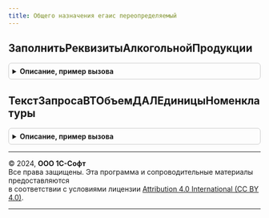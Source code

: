 ```yaml
---
title: Общего назначения егаис переопределяемый
---
```



## ЗаполнитьРеквизитыАлкогольнойПродукции
<details style="margin: 1em 0; padding: 0.5em; border: 1px solid #ccc; border-radius: 6px;">

<summary style="font-weight: bold; cursor: pointer;">Описание, пример вызова</summary>

```bsl

// Заполняет в переданной таблице значений реквизиты: Крепость, ВидПродукции и Объем.
//
// Параметры:
//  ТаблицаНоменклатуры - ТаблицаЗначений - таблица номенклатуры с колонками: НомерСтроки, Номенклатура.
Процедура ЗаполнитьРеквизитыАлкогольнойПродукции(ТаблицаНоменклатуры) Экспорт
```

Пример вызова
```bsl
ОбщегоНазначенияЕГАИСПереопределяемый.ЗаполнитьРеквизитыАлкогольнойПродукции(ТаблицаНоменклатуры) 
```
</details>

## ТекстЗапросаВТОбъемДАЛЕдиницыНоменклатуры
<details style="margin: 1em 0; padding: 0.5em; border: 1px solid #ccc; border-radius: 6px;">

<summary style="font-weight: bold; cursor: pointer;">Описание, пример вызова</summary>

```bsl

//Заполняет текст запроса для формирования временной таблицы коэффициентов пересчета базовых единиц измерения
//   номенклатуры в объем ЕГАИС (декалитры).
//
//Параметры:
//  ТекстЗапроса        - Строка - Заполняемый текст запроса.
//  ИмяТаблицыТовары    - Строка - Имя таблицы с колонками: Номенклатура, Характеристика.
//  ИмяВременнойТаблицы - Строка - Имя результирующей временной таблицы.
Процедура ТекстЗапросаВТОбъемДАЛЕдиницыНоменклатуры(ТекстЗапроса, ИмяТаблицыТовары, ИмяВременнойТаблицы) Экспорт
```

Пример вызова
```bsl
ОбщегоНазначенияЕГАИСПереопределяемый.ТекстЗапросаВТОбъемДАЛЕдиницыНоменклатуры(ТекстЗапроса, ИмяТаблицыТовары, ИмяВременнойТаблицы) 
```
</details>

---

© 2024, **ООО 1С-Софт**  
Все права защищены. Эта программа и сопроводительные материалы предоставляются  
в соответствии с условиями лицензии [Attribution 4.0 International (CC BY 4.0)](https://creativecommons.org/licenses/by/4.0/legalcode).

---
